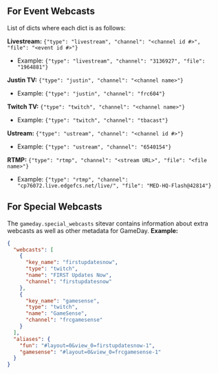 ## For Event Webcasts

List of dicts where each dict is as follows:

**Livestream:** `{"type": "livestream", "channel": "<channel id #>", "file": "<event id #>"}`
* Example: `{"type": "livestream", "channel": "3136927", "file": "1964881"}`

**Justin TV:** `{"type": "justin", "channel": "<channel name>"}`
* Example: `{"type": "justin", "channel": "frc604"}`

**Twitch TV:** `{"type": "twitch", "channel": "<channel name>"}`
* Example: `{"type": "twitch", "channel": "tbacast"}`

**Ustream:** `{"type": "ustream", "channel": "<channel id #>"}`
* Example: `{"type": "ustream", "channel": "6540154"}`

**RTMP:** `{"type": "rtmp", "channel": "<stream URL>", "file": "<file name>"}`
* Example: `{"type": "rtmp", "channel": "cp76072.live.edgefcs.net/live/", "file": "MED-HQ-Flash@42814"}`

## For Special Webcasts
The `gameday.special_webcasts` sitevar contains information about extra webcasts as well as other metadata for GameDay.
**Example:** 
```json
{
  "webcasts": [
    {
      "key_name": "firstupdatesnow",
      "type": "twitch",
      "name": "FIRST Updates Now",
      "channel": "firstupdatesnow"
    },
    {
      "key_name": "gamesense",
      "type": "twitch",
      "name": "GameSense",
      "channel": "frcgamesense"
    }
  ],
  "aliases": {
    "fun": "#layout=0&view_0=firstupdatesnow-1",
    "gamesense": "#layout=0&view_0=frcgamesense-1"
  }
}
```
